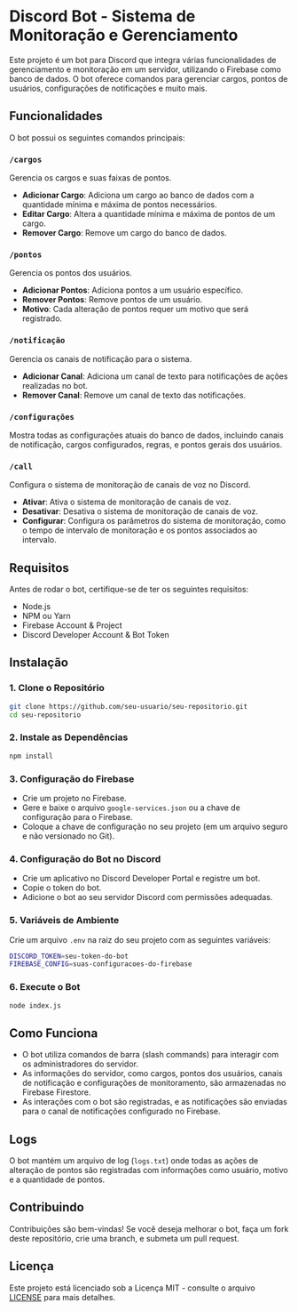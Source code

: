 
# Discord Bot - Sistema de Monitoração e Gerenciamento

Este projeto é um bot para Discord que integra várias funcionalidades de gerenciamento e monitoração em um servidor, utilizando o Firebase como banco de dados. O bot oferece comandos para gerenciar cargos, pontos de usuários, configurações de notificações e muito mais.

## Funcionalidades

O bot possui os seguintes comandos principais:

### `/cargos`

Gerencia os cargos e suas faixas de pontos.

- **Adicionar Cargo**: Adiciona um cargo ao banco de dados com a quantidade mínima e máxima de pontos necessários.
- **Editar Cargo**: Altera a quantidade mínima e máxima de pontos de um cargo.
- **Remover Cargo**: Remove um cargo do banco de dados.

### `/pontos`

Gerencia os pontos dos usuários.

- **Adicionar Pontos**: Adiciona pontos a um usuário específico.
- **Remover Pontos**: Remove pontos de um usuário.
- **Motivo**: Cada alteração de pontos requer um motivo que será registrado.

### `/notificação`

Gerencia os canais de notificação para o sistema.

- **Adicionar Canal**: Adiciona um canal de texto para notificações de ações realizadas no bot.
- **Remover Canal**: Remove um canal de texto das notificações.

### `/configurações`

Mostra todas as configurações atuais do banco de dados, incluindo canais de notificação, cargos configurados, regras, e pontos gerais dos usuários.

### `/call`

Configura o sistema de monitoração de canais de voz no Discord.

- **Ativar**: Ativa o sistema de monitoração de canais de voz.
- **Desativar**: Desativa o sistema de monitoração de canais de voz.
- **Configurar**: Configura os parâmetros do sistema de monitoração, como o tempo de intervalo de monitoração e os pontos associados ao intervalo.

## Requisitos

Antes de rodar o bot, certifique-se de ter os seguintes requisitos:

- Node.js
- NPM ou Yarn
- Firebase Account & Project
- Discord Developer Account & Bot Token

## Instalação

### 1. Clone o Repositório

```bash
git clone https://github.com/seu-usuario/seu-repositorio.git
cd seu-repositorio
```

### 2. Instale as Dependências

```bash
npm install
```

### 3. Configuração do Firebase

- Crie um projeto no Firebase.
- Gere e baixe o arquivo `google-services.json` ou a chave de configuração para o Firebase.
- Coloque a chave de configuração no seu projeto (em um arquivo seguro e não versionado no Git).

### 4. Configuração do Bot no Discord

- Crie um aplicativo no Discord Developer Portal e registre um bot.
- Copie o token do bot.
- Adicione o bot ao seu servidor Discord com permissões adequadas.

### 5. Variáveis de Ambiente

Crie um arquivo `.env` na raiz do seu projeto com as seguintes variáveis:

```bash
DISCORD_TOKEN=seu-token-do-bot
FIREBASE_CONFIG=suas-configuracoes-do-firebase
```

### 6. Execute o Bot

```bash
node index.js
```

## Como Funciona

- O bot utiliza comandos de barra (slash commands) para interagir com os administradores do servidor.
- As informações do servidor, como cargos, pontos dos usuários, canais de notificação e configurações de monitoramento, são armazenadas no Firebase Firestore.
- As interações com o bot são registradas, e as notificações são enviadas para o canal de notificações configurado no Firebase.

## Logs

O bot mantém um arquivo de log (`logs.txt`) onde todas as ações de alteração de pontos são registradas com informações como usuário, motivo e a quantidade de pontos.

## Contribuindo

Contribuições são bem-vindas! Se você deseja melhorar o bot, faça um fork deste repositório, crie uma branch, e submeta um pull request.

## Licença

Este projeto está licenciado sob a Licença MIT - consulte o arquivo [LICENSE](LICENSE) para mais detalhes.


